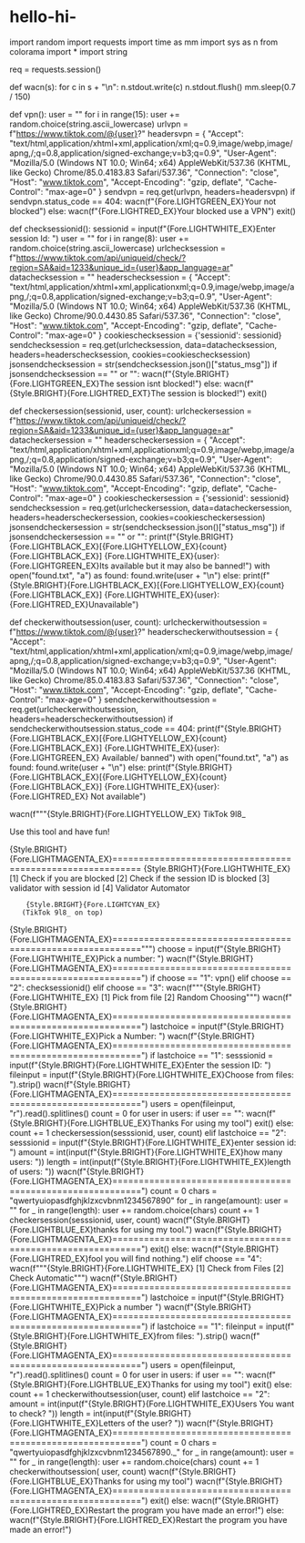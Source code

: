 # hello-hi-
import random
import requests
import time as mm
import sys as n
from colorama import *
import string

req = requests.session()


def wacn(s):
    for c in s + "\n":
        n.stdout.write(c)
        n.stdout.flush()
        mm.sleep(0.7 / 150)


def vpn():
    user = ""
    for i in range(15):
        user += random.choice(string.ascii_lowercase)
    urlvpn = f"https://www.tiktok.com/@{user}?"
    headersvpn = {
        "Accept": "text/html,application/xhtml+xml,application/xml;q=0.9,image/webp,image/apng,/;q=0.8,application/signed-exchange;v=b3;q=0.9",
        "User-Agent": "Mozilla/5.0 (Windows NT 10.0; Win64; x64) AppleWebKit/537.36 (KHTML, like Gecko) Chrome/85.0.4183.83 Safari/537.36",
        "Connection": "close",
        "Host": "www.tiktok.com",
        "Accept-Encoding": "gzip, deflate",
        "Cache-Control": "max-age=0"
    }
    sendvpn = req.get(urlvpn, headers=headersvpn)
    if sendvpn.status_code == 404:
        wacn(f"{Fore.LIGHTGREEN_EX}Your not blocked")
    else:
        wacn(f"{Fore.LIGHTRED_EX}Your blocked use a VPN")
    exit()


def checksessionid():
    sessionid = input(f"{Fore.LIGHTWHITE_EX}Enter session Id: ")
    user = ""
    for i in range(8):
        user += random.choice(string.ascii_lowercase)
    urlchecksession = f"https://www.tiktok.com/api/uniqueid/check/?region=SA&aid=1233&unique_id={user}&app_language=ar"
    datachecksession = ""
    headerschecksession = {
        "Accept": "text/html,application/xhtml+xml,applicationxml;q=0.9,image/webp,image/apng,/;q=0.8,application/signed-exchange;v=b3;q=0.9",
        "User-Agent": "Mozilla/5.0 (Windows NT 10.0; Win64; x64) AppleWebKit/537.36 (KHTML, like Gecko) Chrome/90.0.4430.85 Safari/537.36",
        "Connection": "close",
        "Host": "www.tiktok.com",
        "Accept-Encoding": "gzip, deflate",
        "Cache-Control": "max-age=0"
    }
    cookieschecksession = {'sessionid': sessionid}
    sendchecksession = req.get(urlchecksession, data=datachecksession, headers=headerschecksession, cookies=cookieschecksession)
    jsonsendchecksession = str(sendchecksession.json()["status_msg"])
    if jsonsendchecksession == "" or "":
        wacn(f"{Style.BRIGHT}{Fore.LIGHTGREEN_EX}The session isnt blocked!")
    else:
        wacn(f"{Style.BRIGHT}{Fore.LIGHTRED_EXT}The session is blocked!")
    exit()


def checkersession(sessionid, user, count):
    urlcheckersession = f"https://www.tiktok.com/api/uniqueid/check/?region=SA&aid=1233&unique_id={user}&app_language=ar"
    datacheckersession = ""
    headerscheckersession = {
        "Accept": "text/html,application/xhtml+xml,applicationxml;q=0.9,image/webp,image/apng,/;q=0.8,application/signed-exchange;v=b3;q=0.9",
        "User-Agent": "Mozilla/5.0 (Windows NT 10.0; Win64; x64) AppleWebKit/537.36 (KHTML, like Gecko) Chrome/90.0.4430.85 Safari/537.36",
        "Connection": "close",
        "Host": "www.tiktok.com",
        "Accept-Encoding": "gzip, deflate",
        "Cache-Control": "max-age=0"
    }
    cookiescheckersession = {'sessionid': sessionid}
    sendchecksession = req.get(urlcheckersession, data=datacheckersession, headers=headerscheckersession, cookies=cookiescheckersession)
    jsonsendcheckersession = str(sendchecksession.json()["status_msg"])
    if jsonsendcheckersession == "" or "":
        print(f"{Style.BRIGHT}{Fore.LIGHTBLACK_EX}[{Fore.LIGHTYELLOW_EX}{count}{Fore.LIGHTBLACK_EX}] {Fore.LIGHTWHITE_EX}{user}: {Fore.LIGHTGREEN_EX}Its available but it may also be banned!")
        with open("found.txt", "a") as found:
            found.write(user + "\n")
    else:
        print(f"{Style.BRIGHT}{Fore.LIGHTBLACK_EX}[{Fore.LIGHTYELLOW_EX}{count}{Fore.LIGHTBLACK_EX}] {Fore.LIGHTWHITE_EX}{user}: {Fore.LIGHTRED_EX}Unavailable")


def checkerwithoutsession(user, count):
    urlcheckerwithoutsession = f"https://www.tiktok.com/@{user}?"
    headerscheckerwithoutsession = {
        "Accept": "text/html,application/xhtml+xml,application/xml;q=0.9,image/webp,image/apng,/;q=0.8,application/signed-exchange;v=b3;q=0.9",
        "User-Agent": "Mozilla/5.0 (Windows NT 10.0; Win64; x64) AppleWebKit/537.36 (KHTML, like Gecko) Chrome/85.0.4183.83 Safari/537.36",
        "Connection": "close",
        "Host": "www.tiktok.com",
        "Accept-Encoding": "gzip, deflate",
        "Cache-Control": "max-age=0"
    }
    sendcheckerwithoutsession = req.get(urlcheckerwithoutsession, headers=headerscheckerwithoutsession)
    if sendcheckerwithoutsession.status_code == 404:
        print(f"{Style.BRIGHT}{Fore.LIGHTBLACK_EX}[{Fore.LIGHTYELLOW_EX}{count}{Fore.LIGHTBLACK_EX}] {Fore.LIGHTWHITE_EX}{user}: {Fore.LIGHTGREEN_EX} Available/ banned")
        with open("found.txt", "a") as found:
            found.write(user + "\n")
    else:
        print(f"{Style.BRIGHT}{Fore.LIGHTBLACK_EX}[{Fore.LIGHTYELLOW_EX}{count}{Fore.LIGHTBLACK_EX}] {Fore.LIGHTWHITE_EX}{user}: {Fore.LIGHTRED_EX} Not available")


wacn(f"""{Style.BRIGHT}{Fore.LIGHTYELLOW_EX} TikTok 9l8_
    
Use this tool and have fun!
                                                        
{Style.BRIGHT}{Fore.LIGHTMAGENTA_EX}===========================================================
        {Style.BRIGHT}{Fore.LIGHTWHITE_EX}[1] Check if you are blocked
        [2] Check if the session ID is blocked
        [3] validator with session id
        [4] Validator Automator
      
        {Style.BRIGHT}{Fore.LIGHTCYAN_EX}   
       (TikTok 9l8_ on top)
{Style.BRIGHT}{Fore.LIGHTMAGENTA_EX}===========================================================""")
choose = input(f"{Style.BRIGHT}{Fore.LIGHTWHITE_EX}Pick a number: ")
wacn(f"{Style.BRIGHT}{Fore.LIGHTMAGENTA_EX}===========================================================")
if choose == "1":
    vpn()
elif choose == "2":
    checksessionid()
elif choose == "3":
    wacn(f"""{Style.BRIGHT}{Fore.LIGHTWHITE_EX}
        [1] Pick from file
        [2] Random Choosing""")
    wacn(f"{Style.BRIGHT}{Fore.LIGHTMAGENTA_EX}===========================================================")
    lastchoice = input(f"{Style.BRIGHT}{Fore.LIGHTWHITE_EX}Pick a Number: ")
    wacn(f"{Style.BRIGHT}{Fore.LIGHTMAGENTA_EX}===========================================================")
    if lastchoice == "1":
        sesssionid = input(f"{Style.BRIGHT}{Fore.LIGHTWHITE_EX}Enter the session ID: ")
        fileinput = input(f"{Style.BRIGHT}{Fore.LIGHTWHITE_EX}Choose from files: ").strip()
        wacn(f"{Style.BRIGHT}{Fore.LIGHTMAGENTA_EX}===========================================================")
        users = open(fileinput, "r").read().splitlines()
        count = 0
        for user in users:
            if user == "":
                wacn(f"{Style.BRIGHT}{Fore.LIGHTBLUE_EX}Thanks For using my tool")
                exit()
            else:
                count += 1
                checkersession(sesssionid, user, count)
    elif lastchoice == "2":
        sesssionid = input(f"{Style.BRIGHT}{Fore.LIGHTWHITE_EX}enter session id: ")
        amount = int(input(f"{Style.BRIGHT}{Fore.LIGHTWHITE_EX}how many users: "))
        length = int(input(f"{Style.BRIGHT}{Fore.LIGHTWHITE_EX}length of users: "))
        wacn(f"{Style.BRIGHT}{Fore.LIGHTMAGENTA_EX}===========================================================")
        count = 0
        chars = "qwertyuiopasdfghjklzxcvbnm1234567890"
        for _ in range(amount):
            user = ""
            for _ in range(length):
                user += random.choice(chars)
            count += 1
            checkersession(sesssionid, user, count)
        wacn(f"{Style.BRIGHT}{Fore.LIGHTBLUE_EX}thanks for using my tool.")
        wacn(f"{Style.BRIGHT}{Fore.LIGHTMAGENTA_EX}===========================================================")
        exit()
    else:
        wacn(f"{Style.BRIGHT}{Fore.LIGHTRED_EX}fool you will find nothing.")
elif choose == "4":
    wacn(f"""{Style.BRIGHT}{Fore.LIGHTWHITE_EX}
            [1] Check from Files
            [2] Check Automatic""")
    wacn(f"{Style.BRIGHT}{Fore.LIGHTMAGENTA_EX}===========================================================")
    lastchoice = input(f"{Style.BRIGHT}{Fore.LIGHTWHITE_EX}Pick a number ")
    wacn(f"{Style.BRIGHT}{Fore.LIGHTMAGENTA_EX}===========================================================")
    if lastchoice == "1":
        fileinput = input(f"{Style.BRIGHT}{Fore.LIGHTWHITE_EX}from files: ").strip()
        wacn(f"{Style.BRIGHT}{Fore.LIGHTMAGENTA_EX}===========================================================")
        users = open(fileinput, "r").read().splitlines()
        count = 0
        for user in users:
            if user == "":
                wacn(f"{Style.BRIGHT}{Fore.LIGHTBLUE_EX}Thanks for using my tool")
                exit()
            else:
                count += 1
                checkerwithoutsession(user, count)
    elif lastchoice == "2":
        amount = int(input(f"{Style.BRIGHT}{Fore.LIGHTWHITE_EX}Users You want to check? "))
        length = int(input(f"{Style.BRIGHT}{Fore.LIGHTWHITE_EX}Letters of the user? "))
        wacn(f"{Style.BRIGHT}{Fore.LIGHTMAGENTA_EX}===========================================================")
        count = 0
        chars = "qwertyuiopasdfghjklzxcvbnm1234567890._"
        for _ in range(amount):
            user = ""
            for _ in range(length):
                user += random.choice(chars)
            count += 1
            checkerwithoutsession( user, count)
        wacn(f"{Style.BRIGHT}{Fore.LIGHTBLUE_EX}Thanks for using my tool")
        wacn(f"{Style.BRIGHT}{Fore.LIGHTMAGENTA_EX}===========================================================")
        exit()
    else:
        wacn(f"{Style.BRIGHT}{Fore.LIGHTRED_EX}Restart the program you have made an error!")
else:
    wacn(f"{Style.BRIGHT}{Fore.LIGHTRED_EX}Restart the program you have made an error!")
